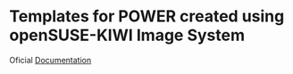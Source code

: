  # Templates for POWER created using openSUSE-KIWI Image System 

 Oficial [Documentation](https://osinside.github.io/kiwi/)
